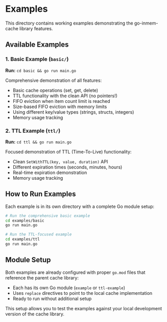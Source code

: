 # Examples

This directory contains working examples demonstrating the go-inmem-cache library features.

## Available Examples

### 1. Basic Example (`basic/`)

**Run:** `cd basic && go run main.go`

Comprehensive demonstration of all features:
- Basic cache operations (set, get, delete)  
- TTL functionality with the clean API (no pointers!)
- FIFO eviction when item count limit is reached
- Size-based FIFO eviction with memory limits
- Using different key/value types (strings, structs, integers)
- Memory usage tracking

### 2. TTL Example (`ttl/`)

**Run:** `cd ttl && go run main.go`

Focused demonstration of TTL (Time-To-Live) functionality:
- Clean `SetWithTTL(key, value, duration)` API
- Different expiration times (seconds, minutes, hours)
- Real-time expiration demonstration
- Memory usage tracking

## How to Run Examples

Each example is in its own directory with a complete Go module setup:

```bash
# Run the comprehensive basic example
cd examples/basic
go run main.go

# Run the TTL-focused example  
cd examples/ttl
go run main.go
```

## Module Setup

Both examples are already configured with proper `go.mod` files that reference the parent cache library:

- Each has its own Go module (`example` or `ttl-example`)
- Uses `replace` directives to point to the local cache implementation
- Ready to run without additional setup

This setup allows you to test the examples against your local development version of the cache library.
